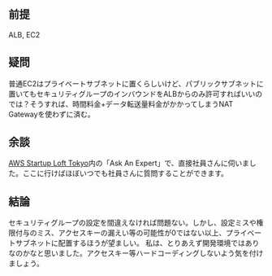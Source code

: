 ## 前提
ALB, EC2

## 疑問
普通EC2はプライベートサブネットに置くらしいけど、パブリックサブネットに置いてもセキュリティグループのインバウンドをALBからのみ許可すればいいのでは？そうすれば、時間料金+データ転送量料金がかかってしまうNAT Gatewayを使わずに済む。

## 余談
[AWS Startup Loft Tokyo](https://aws-startup-lofts.com/apj/loft/tokyo)内の「Ask An Expert」で、直接社員さんに伺いました。ここに行けばほぼいつでも社員さんに質問することができます。

## 結論
セキュリティグループの設定を間違えなければ問題ない。しかし、設定ミスや権限付与のミス、アクセスキーの漏えい等の可能性が0ではない以上、プライベートサブネットに配置するほうが望ましい。
私は、とりあえず開発環境ではありなのかなと思いました。アクセスキー等ハードコーディングしないよう気を付けましょう。

